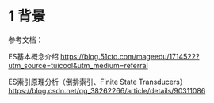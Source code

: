 # 1 背景
参考文档：

ES基本概念介绍   https://blog.51cto.com/mageedu/1714522?utm_source=tuicool&utm_medium=referral


ES索引原理分析（倒排索引、Finite State Transducers）  https://blog.csdn.net/qq_38262266/article/details/90311086
